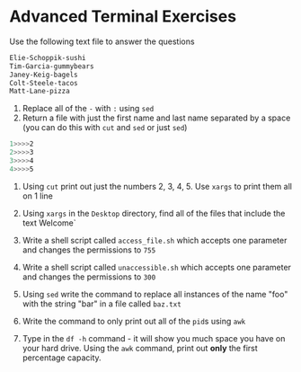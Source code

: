 # Advanced Terminal Exercises

Use the following text file to answer the questions

```bash
Elie-Schoppik-sushi
Tim-Garcia-gummybears
Janey-Keig-bagels
Colt-Steele-tacos
Matt-Lane-pizza
```

1. Replace all of the `-` with `:` using `sed`
2. Return a file with just the first name and last name separated by a space (you can do this with `cut` and `sed` or just `sed`)

```bash
1>>>>2
2>>>>3
3>>>>4
4>>>>5
```

1. Using `cut` print out just the numbers 2, 3, 4, 5. Use `xargs` to print them all on 1 line

1. Using `xargs` in the `Desktop` directory, find all of the files that include the text Welcome`
2. Write a shell script called `access_file.sh` which accepts one parameter and changes the permissions to `755`
3. Write a shell script called `unaccessible.sh` which accepts one parameter and changes the permissions to `300`
4. Using `sed` write the command to replace all instances of the name "foo" with the string "bar" in a file called `baz.txt`
5. Write the command to only print out all of the `pid`s using `awk`
6. Type in the `df -h` command - it will show you much space you have on your hard drive. Using the `awk` command, print out **only** the first percentage capacity.
